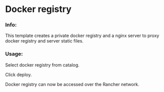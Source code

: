 # Docker registry


### Info:

 This template creates a private docker registry and a nginx server to proxy docker registry and server static files.
 
 
### Usage:

 Select docker registry from catalog. 
 
 Click deploy.
 
 Docker registry can now be accessed over the Rancher network. 
 
